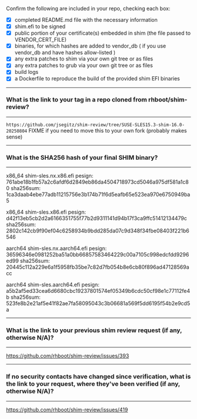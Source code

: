 Confirm the following are included in your repo, checking each box:

 - [x] completed README.md file with the necessary information
 - [x] shim.efi to be signed
 - [x] public portion of your certificate(s) embedded in shim (the file passed to VENDOR_CERT_FILE)
 - [x] binaries, for which hashes are added to vendor_db ( if you use vendor_db and have hashes allow-listed )
 - [x] any extra patches to shim via your own git tree or as files
 - [x] any extra patches to grub via your own git tree or as files
 - [x] build logs
 - [x] a Dockerfile to reproduce the build of the provided shim EFI binaries

*******************************************************************************
### What is the link to your tag in a repo cloned from rhboot/shim-review?
*******************************************************************************
`https://github.com/jsegitz/shim-review/tree/SUSE-SLES15.3-shim-16.0-20250804`
FIXME if you need to move this to your own fork (probably makes sense)

*******************************************************************************
### What is the SHA256 hash of your final SHIM binary?
*******************************************************************************
x86_64 shim-sles.nx.x86.efi
pesign: 761abe18b1fb57a2c6afdf6d2849eb86da4504718973cd5046a975df581a1c80
sha256sum: 1ca3daab4ebe77adb11215756e3b174b71f6d5eafb65e523ea970e6750949ba5

x86_64 shim-sles.x86.efi
pesign: d42f13eb5cb2d2a6166351755f77b2d9311141d94b17f3ca9ffc51412134479c
sha256sum: 2802c142cb9f90ef04c6258934b9bdd285da07c9d348f34fbe08403f221b6546

aarch64 shim-sles.nx.aarch64.efi
pesign: 36596346e0981252ba51a0bb66857583464229c00a7105c998edcfdd9296ed99
sha256sum: 20445c112a229e6a1f5958fb35be7c82d7fb054b8e6cb80f896ad47128569acc

aarch64 shim-sles.aarch64.efi
pesign: a5b2af5ed33cea6d6680cbc19237801574ef05349b6cdc50cf98e1c77112fe4b
sha256sum: 523fe8b2e21af5e41f82ae7fa58095043c3b06681a569f5dd6195f54b2e9cd5a

*******************************************************************************
### What is the link to your previous shim review request (if any, otherwise N/A)?
*******************************************************************************
https://github.com/rhboot/shim-review/issues/393

*******************************************************************************
### If no security contacts have changed since verification, what is the link to your request, where they've been verified (if any, otherwise N/A)?
*******************************************************************************
https://github.com/rhboot/shim-review/issues/419
